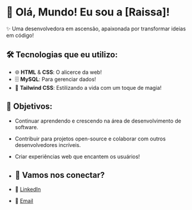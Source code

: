 # 👋 Olá, Mundo! Eu sou a [Raissa]!

✨ Uma desenvolvedora em ascensão, apaixonada por transformar ideias em código!

## 🛠️ Tecnologias que eu utilizo:

- 🌐 **HTML** & **CSS**: O alicerce da web!
- 🗄️ **MySQL**: Para gerenciar dados!
- 🎨 **Tailwind CSS**: Estilizando a vida com um toque de magia!

## 🎯 Objetivos:

- Continuar aprendendo e crescendo na área de desenvolvimento de software.
- Contribuir para projetos open-source e colaborar com outros desenvolvedores incríveis.
- Criar experiências web que encantem os usuários!

- ## 📝 Vamos nos conectar?

- 💬 [LinkedIn](https://www.linkedin.com/in/ra-nascimento/)
- 📧 [Email](mailto:raissa.mnascimento26@gmail.com)
